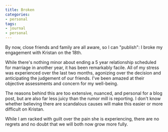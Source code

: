 ```yaml
---
title: Broken
categories:
- personal
tags:
- journal
- personal
---
```


By now, close friends and family are all aware, so I can "publish": I broke my engagement with Kristan on the 18th.

While there's nothing minor about ending a 5 year relationship scheduled for marriage in another year, it has been remarkably facile.  All of my stress was experienced over the last two months, agonizing over the decision and anticipating the judgement of our friends.  I've been amazed at their objective assessments and concern for my well-being.

The reasons behind this are too extensive, nuanced, and personal for a blog post, but are also far less juicy than the rumor mill is reporting.  I don't know whether believing there are scandalous causes will make this easier or more difficult on Kristan.

While I am racked with guilt over the pain she is experiencing, there are no regrets and no doubt that we will both now grow more fully.
